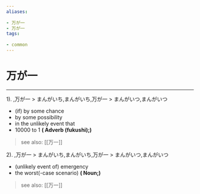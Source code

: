 ```yaml
---
aliases:
    
- 万が一
- 万が一
tags:
    
- common
---
```


# 万が一
---
1).
,万が一 > まんがいち,まんがいち,万が一 > まんがいつ,まんがいつ

- (if) by some chance
- by some possibility
- in the unlikely event that
- 10000 to 1
**( Adverb (fukushi);)**
> see also:  [[万一]]
            
2).
,万が一 > まんがいち,まんがいち,万が一 > まんがいつ,まんがいつ

- (unlikely event of) emergency
- the worst(-case scenario)
**( Noun;)**
> see also:  [[万一]]
            